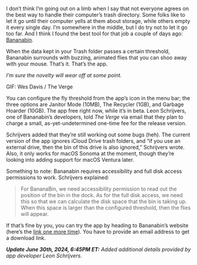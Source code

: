 I don’t think I’m going out on a limb when I say that not everyone agrees on the best way to handle their computer’s trash directory. Some folks like to let it go until their computer yells at them about storage, while others empty it every single day. I’m somewhere in the middle, but I do try not to let it go too far. And I think I found the best tool for that job a couple of days ago: [Bananabin](https://bananabin.app/).

When the data kept in your Trash folder passes a certain threshold, Bananabin surrounds with buzzing, animated flies that you can shoo away with your mouse. That’s it. That’s the app.

*I’m sure the novelty will wear off at some point.*

GIF: Wes Davis / The Verge

You can configure the fly threshold from the app’s icon in the menu bar; the three options are Janitor Mode (10MB), The Recycler (1GB), and Garbage Hoarder (10GB). The app free right now, while it’s in beta. Leon Schrijvers, one of Bananabin’s developers, told *The Verge* via email that they plan to charge a small, as-yet-undetermined one-time fee for the release version.

Schrijvers added that they’re still working out some bugs (heh). The current version of the app ignores iCloud Drive trash folders, and “if you use an external drive, then the bin of this drive is also ignored,” Schrijvers wrote. Also, it only works for macOS Sonoma at the moment, though they’re looking into adding support for macOS Ventura later.

Something to note: Bananabin requires accessibility and full disk access permissions to work. Schrijvers explained:

> For BananaBin, we need accessibility permission to read out the position of the bin in the dock. As for the full disk access, we need this so that we can calculate the disk space that the bin is taking up. When this space is larger than the configured threshold, then the flies will appear.

If that’s fine by you, you can try the app by heading to Bananabin’s website (here’s the [link one more time](https://bananabin.app/)). You have to provide an email address to get a download link.

***Update June 30th, 2024, 6:45PM ET:** Added additional details provided by app developer Leon Schrijvers.*
